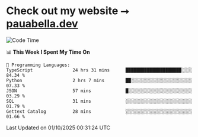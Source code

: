 # Check out my website ⭢ [pauabella.dev](https://pauabella.dev)

<!--START_SECTION:waka-->
![Code Time](http://img.shields.io/badge/Code%20Time-4%2C856%20hrs%2050%20mins-blue)

📊 **This Week I Spent My Time On** 

```text
💬 Programming Languages: 
TypeScript               24 hrs 31 mins      █████████████████████░░░░   84.34 % 
Python                   2 hrs 7 mins        ██░░░░░░░░░░░░░░░░░░░░░░░   07.33 % 
JSON                     57 mins             █░░░░░░░░░░░░░░░░░░░░░░░░   03.29 % 
SQL                      31 mins             ░░░░░░░░░░░░░░░░░░░░░░░░░   01.79 % 
Gettext Catalog          28 mins             ░░░░░░░░░░░░░░░░░░░░░░░░░   01.66 % 
```


 Last Updated on 01/10/2025 00:31:24 UTC
<!--END_SECTION:waka-->
